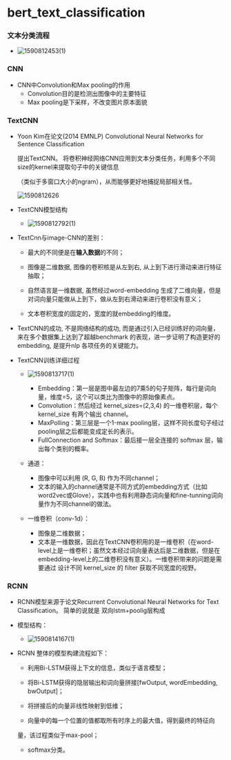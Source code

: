 # bert_text_classification



### 文本分类流程

+ ![1590812453(1)](D:\bert_text_cnn\bert_text_classification\images\1590812453(1).png)

### CNN

+ CNN中Convolution和Max pooling的作用
  + Convolution目的是检测出图像中的主要特征
  + Max pooling是下采样，不改变图片原本面貌

### TextCNN

+ Yoon Kim在论文(2014 EMNLP) Convolutional Neural Networks for Sentence Classification

  提出TextCNN。 将卷积神经网络CNN应用到文本分类任务，利用多个不同size的kernel来提取句子中的关键信息

  （类似于多窗口大小的ngram），从而能够更好地捕捉局部相关性。

  ![1590812626](D:\bert_text_cnn\bert_text_classification\images\1590812626.png)

+ TextCNN模型结构

  + ![1590812792(1)](D:\bert_text_cnn\bert_text_classification\images\1590812792(1).png)

+ TextCnn与image-CNN的差别：

  +  最大的不同便是在**输入数据**的不同；

  + 图像是二维数据, 图像的卷积核是从左到右, 从上到下进行滑动来进行特征抽取；

  + 自然语言是一维数据, 虽然经过word-embedding 生成了二维向量，但是对词向量只能做从上到下，做从左到右滑动来进行卷积没有意义；

  + 文本卷积宽度的固定的，宽度的就embedding的维度。

     

+ TextCNN的成功, 不是网络结构的成功, 而是通过引入已经训练好的词向量，来在多个数据集上达到了超越benchmark 的表现，进一步证明了构造更好的embedding, 是提升nlp 各项任务的关键能力。

  

+ TextCNN训练详细过程

  + ![1590813717(1)](D:\bert_text_cnn\bert_text_classification\images\1590813717(1).png)
    +  Embedding：第一层是图中最左边的7乘5的句子矩阵，每行是词向量，维度=5，这个可以类比为图像中的原始像素点。
    + Convolution：然后经过 kernel_sizes=(2,3,4) 的一维卷积层，每个kernel_size 有两个输出 channel。
    + MaxPolling：第三层是一个1-max pooling层，这样不同长度句子经过pooling层之后都能变成定长的表示。
    +  FullConnection and Softmax：最后接一层全连接的 softmax 层，输出每个类别的概率。

  + 通道：
    +   图像中可以利用 (R, G, B) 作为不同channel；
    + 文本的输入的channel通常是不同方式的embedding方式（比如 word2vec或Glove），实践中也有利用静态词向量和fine-tunning词向量作为不同channel的做法。
  + 一维卷积（conv-1d）：
    +  图像是二维数据；
    + 文本是一维数据，因此在TextCNN卷积用的是一维卷积（在word-level上是一维卷积；虽然文本经过词向量表达后是二维数据，但是在embedding-level上的二维卷积没有意义）。一维卷积带来的问题是需要通过   设计不同 kernel_size 的 filter 获取不同宽度的视野。

###  RCNN

+   RCNN模型来源于论文Recurrent Convolutional Neural Networks for Text Classification。 简单的说就是 双向lstm+poolig层构成

+ 模型结构：

  + ![1590814167(1)](D:\bert_text_cnn\bert_text_classification\images\1590814167(1).png)

+ RCNN 整体的模型构建流程如下：

  +  利用Bi-LSTM获得上下文的信息，类似于语言模型；

  +  将Bi-LSTM获得的隐层输出和词向量拼接[fwOutput, wordEmbedding, bwOutput]；

  + 将拼接后的向量非线性映射到低维；

  +  向量中的每一个位置的值都取所有时序上的最大值，得到最终的特征向

    量，该过程类似于max-pool；

  + softmax分类。